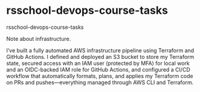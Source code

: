 # rsschool-devops-course-tasks
rsschool-devops-course-tasks

Note about infrastructure.

I’ve built a fully automated AWS infrastructure pipeline using Terraform and GitHub Actions. I defined and deployed an S3 bucket to store my Terraform state, secured access with an IAM user (protected by MFA) for local work and an OIDC-backed IAM role for GitHub Actions, and configured a CI/CD workflow that automatically formats, plans, and applies my Terraform code on PRs and pushes—everything managed through AWS CLI and Terraform.
